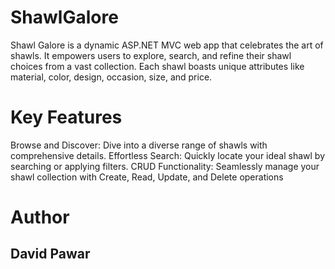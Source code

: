 # ShawlGalore
Shawl Galore is a dynamic ASP.NET MVC web app that celebrates the art of shawls. It empowers users to explore, search, and refine their shawl choices from a vast collection. Each shawl boasts unique attributes like material, color, design, occasion, size, and price.

# Key Features
Browse and Discover: Dive into a diverse range of shawls with comprehensive details.
Effortless Search: Quickly locate your ideal shawl by searching or applying filters.
CRUD Functionality: Seamlessly manage your shawl collection with Create, Read, Update, and Delete operations

# Author
## David Pawar
